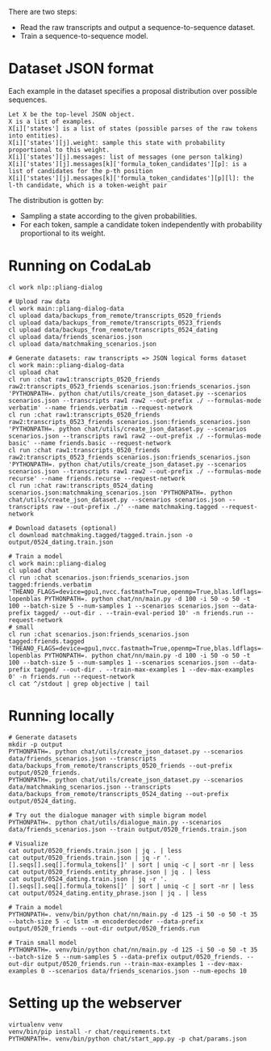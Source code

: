 There are two steps:

- Read the raw transcripts and output a sequence-to-sequence dataset.
- Train a sequence-to-sequence model.

# Dataset JSON format

Each example in the dataset specifies a proposal distribution over possible sequences.

    Let X be the top-level JSON object.
    X is a list of examples.
    X[i]['states'] is a list of states (possible parses of the raw tokens into entities).
    X[i]['states'][j].weight: sample this state with probability proportional to this weight.
    X[i]['states'][j].messages: list of messages (one person talking)
    X[i]['states'][j].messages[k]['formula_token_candidates'][p]: is a list of candidates for the p-th position
    X[i]['states'][j].messages[k]['formula_token_candidates'][p][l]: the l-th candidate, which is a token-weight pair

The distribution is gotten by:

- Sampling a state according to the given probabilities.
- For each token, sample a candidate token independently with probability proportional to its weight.

# Running on CodaLab

    cl work nlp::pliang-dialog

    # Upload raw data
    cl work main::pliang-dialog-data
    cl upload data/backups_from_remote/transcripts_0520_friends
    cl upload data/backups_from_remote/transcripts_0523_friends
    cl upload data/backups_from_remote/transcripts_0524_dating
    cl upload data/friends_scenarios.json
    cl upload data/matchmaking_scenarios.json

    # Generate datasets: raw transcripts => JSON logical forms dataset
    cl work main::pliang-dialog-data
    cl upload chat
    cl run :chat raw1:transcripts_0520_friends raw2:transcripts_0523_friends scenarios.json:friends_scenarios.json 'PYTHONPATH=. python chat/utils/create_json_dataset.py --scenarios scenarios.json --transcripts raw1 raw2 --out-prefix ./ --formulas-mode verbatim' --name friends.verbatim --request-network
    cl run :chat raw1:transcripts_0520_friends raw2:transcripts_0523_friends scenarios.json:friends_scenarios.json 'PYTHONPATH=. python chat/utils/create_json_dataset.py --scenarios scenarios.json --transcripts raw1 raw2 --out-prefix ./ --formulas-mode basic' --name friends.basic --request-network
    cl run :chat raw1:transcripts_0520_friends raw2:transcripts_0523_friends scenarios.json:friends_scenarios.json 'PYTHONPATH=. python chat/utils/create_json_dataset.py --scenarios scenarios.json --transcripts raw1 raw2 --out-prefix ./ --formulas-mode recurse' --name friends.recurse --request-network
    cl run :chat raw:transcripts_0524_dating scenarios.json:matchmaking_scenarios.json 'PYTHONPATH=. python chat/utils/create_json_dataset.py --scenarios scenarios.json --transcripts raw --out-prefix ./' --name matchmaking.tagged --request-network

    # Download datasets (optional)
    cl download matchmaking.tagged/tagged.train.json -o output/0524_dating.train.json

    # Train a model
    cl work main::pliang-dialog
    cl upload chat
    cl run :chat scenarios.json:friends_scenarios.json tagged:friends.verbatim 'THEANO_FLAGS=device=gpu1,nvcc.fastmath=True,openmp=True,blas.ldflags=-lopenblas PYTHONPATH=. python chat/nn/main.py -d 100 -i 50 -o 50 -t 100 --batch-size 5 --num-samples 1 --scenarios scenarios.json --data-prefix tagged/ --out-dir . --train-eval-period 10' -n friends.run --request-network
    # small
    cl run :chat scenarios.json:friends_scenarios.json tagged:friends.tagged 'THEANO_FLAGS=device=gpu1,nvcc.fastmath=True,openmp=True,blas.ldflags=-lopenblas PYTHONPATH=. python chat/nn/main.py -d 100 -i 50 -o 50 -t 100 --batch-size 5 --num-samples 1 --scenarios scenarios.json --data-prefix tagged/ --out-dir . --train-max-examples 1 --dev-max-examples 0' -n friends.run --request-network
    cl cat ^/stdout | grep objective | tail

# Running locally

    # Generate datasets
    mkdir -p output
    PYTHONPATH=. python chat/utils/create_json_dataset.py --scenarios data/friends_scenarios.json --transcripts data/backups_from_remote/transcripts_0520_friends --out-prefix output/0520_friends.
    PYTHONPATH=. python chat/utils/create_json_dataset.py --scenarios data/matchmaking_scenarios.json --transcripts data/backups_from_remote/transcripts_0524_dating --out-prefix output/0524_dating.

    # Try out the dialogue manager with simple bigram model
    PYTHONPATH=. python chat/utils/dialogue_main.py --scenarios data/friends_scenarios.json --train output/0520_friends.train.json

    # Visualize
    cat output/0520_friends.train.json | jq . | less
    cat output/0520_friends.train.json | jq -r '.[].seqs[].seq[].formula_tokens[]' | sort | uniq -c | sort -nr | less
    cat output/0520_friends.entity_phrase.json | jq . | less
    cat output/0524_dating.train.json | jq -r '.[].seqs[].seq[].formula_tokens[]' | sort | uniq -c | sort -nr | less
    cat output/0524_dating.entity_phrase.json | jq . | less

    # Train a model
    PYTHONPATH=. venv/bin/python chat/nn/main.py -d 125 -i 50 -o 50 -t 35 --batch-size 5 -c lstm -m encoderdecoder --data-prefix output/0520_friends --out-dir output/0520_friends.run

    # Train small model
    PYTHONPATH=. venv/bin/python chat/nn/main.py -d 125 -i 50 -o 50 -t 35 --batch-size 5 --num-samples 5 --data-prefix output/0520_friends. --out-dir output/0520_friends.run --train-max-examples 1 --dev-max-examples 0 --scenarios data/friends_scenarios.json --num-epochs 10

# Setting up the webserver

    virtualenv venv
    venv/bin/pip install -r chat/requirements.txt
    PYTHONPATH=. venv/bin/python chat/start_app.py -p chat/params.json
